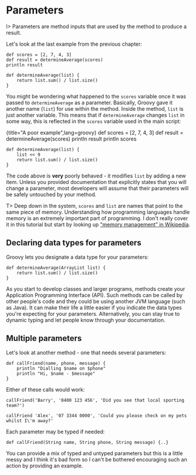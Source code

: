 # Parameters

I> Parameters are method inputs that are used by the method to produce a result.

Let's look at the last example from the previous chapter:


	def scores = [2, 7, 4, 3]
	def result = determineAverage(scores)
	println result
	
	def determineAverage(list) {
	    return list.sum() / list.size()
	}


You might be wondering what happened to the `scores` variable once it was passed to `determineAverage` as a parameter. Basically, Groovy gave it another name (`list`) for use within the method. Inside the method, `list` is just another variable. This means that if `determineAverage` changes `list` in some way, this is reflected in the `scores` variable used in the main script:

{title="A poor example",lang=groovy}
	def scores = [2, 7, 4, 3]
	def result = determineAverage(scores)
	println result
	println scores
	
	def determineAverage(list) {
	    list << 9
	    return list.sum() / list.size()
	}


The code above is __very__ poorly behaved - it modifies `list` by adding a new item. Unless you provided documentation that explicitly states that you will change a parameter, most developers will assume that their parameters will be safely untouched by your method.

T> Deep down in the system, `scores` and `list` are names that point to the same piece of memory. Understanding how programming languages handle memory is an extremely important part of programming. I don't really cover it in this tutorial but start by looking up ["memory management" in Wikipedia](https://en.wikipedia.org/wiki/Memory_management).

## Declaring data types for parameters

Groovy lets you designate a data type for your parameters:


	def determineAverage(ArrayList list) {
	    return list.sum() / list.size()
	}


As you start to develop classes and larger programs, methods create your Application Programming Interface (API). Such methods can be called by other people's code and they could be using another JVM language (such as Java). It can make their life a little easier if you indicate the data types you're expecting for your parameters. Alternatively, you can stay true to dynamic typing and let people know through your documentation.

## Multiple parameters

Let's look at another method - one that needs several parameters:


	def callFriend(name, phone, message) {
	    println "Dialling $name on $phone"
	    println "Hi, $name - $message"
	}


Either of these calls would work:


	callFriend('Barry', '0400 123 456', 'Did you see that local sporting team?')
	
	callFriend 'Alex', '07 3344 0000', 'Could you please check on my pets whilst I\'m away?'


Each parameter may be typed if needed: 


	def callFriend(String name, String phone, String message) {..}


You can provide a mix of typed and untyped parameters but this is a little messy and I think it's bad form so I can't be bothered encouraging such an action by providing an example.